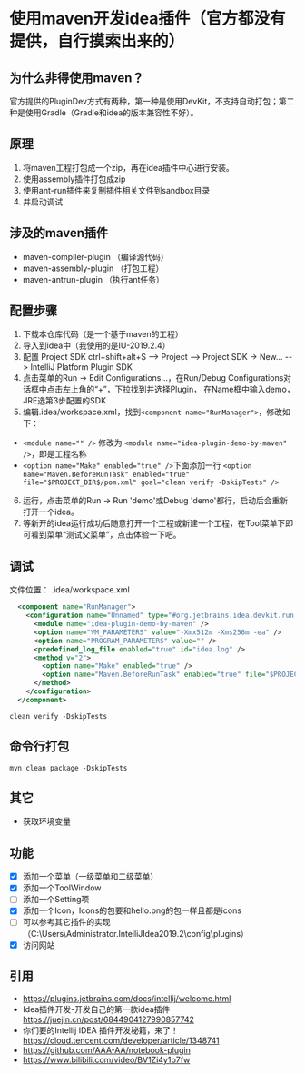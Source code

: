 # 使用maven开发idea插件（官方都没有提供，自行摸索出来的）

## 为什么非得使用maven？

官方提供的PluginDev方式有两种，第一种是使用DevKit，﻿不支持自动打包；第二种是使用Gradle（Gradle和idea的版本兼容性不好）。

## 原理

1. 将maven工程打包成一个zip，再在idea插件中心进行安装。
2. 使用assembly插件打包成zip
3. 使用ant-run插件来复制插件相关文件到sandbox目录
4. 并启动调试

## 涉及的maven插件

- maven-compiler-plugin （编译源代码）
- maven-assembly-plugin （打包工程）
- maven-antrun-plugin （执行ant任务）

## 配置步骤

1. 下载本仓库代码（是一个基于maven的工程）
2. 导入到idea中（我使用的是IU-2019.2.4）
3. 配置 Project SDK
ctrl+shift+alt+S --> Project --> Project SDK -> New... --> IntelliJ Platform Plugin SDK
4. 点击菜单的Run -> Edit Configurations...，在Run/Debug Configurations对话框中点击左上角的“+”，下拉找到并选择Plugin，
在Name框中输入demo，JRE选第3步配置的SDK
5. 编辑.idea/workspace.xml，找到`<component name="RunManager">`，修改如下：
  *   `<module name="" />` 修改为 `<module name="idea-plugin-demo-by-maven" />`，即是工程名称
  * `<option name="Make" enabled="true" />`下面添加一行
    `<option name="Maven.BeforeRunTask" enabled="true" file="$PROJECT_DIR$/pom.xml" goal="clean verify -DskipTests" />`
6. 运行，点击菜单的Run -> Run 'demo'或Debug 'demo'都行，启动后会重新打开一个idea。
7. 等新开的idea运行成功后随意打开一个工程或新建一个工程，在Tool菜单下即可看到菜单“测试父菜单”，点击体验一下吧。 

## 调试

文件位置： .idea/workspace.xml

```xml
  <component name="RunManager">
    <configuration name="Unnamed" type="#org.jetbrains.idea.devkit.run.PluginConfigurationType">
      <module name="idea-plugin-demo-by-maven" />
      <option name="VM_PARAMETERS" value="-Xmx512m -Xms256m -ea" />
      <option name="PROGRAM_PARAMETERS" value="" />
      <predefined_log_file enabled="true" id="idea.log" />
      <method v="2">
        <option name="Make" enabled="true" />
        <option name="Maven.BeforeRunTask" enabled="true" file="$PROJECT_DIR$/pom.xml" goal="clean verify -DskipTests" />
      </method>
    </configuration>
  </component>
```

`clean verify -DskipTests`

## 命令行打包

`mvn clean package -DskipTests`


## 其它

- 获取环境变量

## 功能

- [x] 添加一个菜单（一级菜单和二级菜单）
- [x] 添加一个ToolWindow
- [ ] 添加一个Setting项
- [x] 添加一个Icon，Icons的包要和hello.png的包一样且都是icons
- [ ] 可以参考其它插件的实现 （C:\Users\Administrator\.IntelliJIdea2019.2\config\plugins）
- [x] 访问网站

## 引用

- <https://plugins.jetbrains.com/docs/intellij/welcome.html>
- Idea插件开发-开发自己的第一款idea插件 <https://juejin.cn/post/6844904127990857742>
- 你们要的Intellij IDEA 插件开发秘籍，来了！ <https://cloud.tencent.com/developer/article/1348741>
- <https://github.com/AAA-AA/notebook-plugin>
- <https://www.bilibili.com/video/BV1Zi4y1b7fw>

